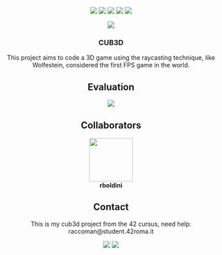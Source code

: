 <p align="center">
  <img src="https://img.shields.io/github/contributors/raccoman/cub3d?style=for-the-badge"/>
  <img src="https://img.shields.io/github/forks/raccoman/cub3d?style=for-the-badge"/>
  <img src="https://img.shields.io/github/stars/raccoman/cub3d?style=for-the-badge"/>
  <img src="https://img.shields.io/github/issues/raccoman/cub3d?style=for-the-badge"/>
  <img src="https://img.shields.io/github/license/raccoman/cub3d?style=for-the-badge"/>
</p>

<p align="center">
  <img src="https://badge42.herokuapp.com/api/stats/raccoman?privacyEmail=true"/>
</p>
<h3 align="center">
  CUB3D
</h3>
<p align="center">
  This project aims to code a 3D game using the raycasting technique, like Wolfestein, considered the first FPS game in the world.
</p>

<h2 align="center">
  Evaluation
</h2>
<p align="center">
  <img src="https://badge42.herokuapp.com/api/project/raccoman/cub3d"/>
</p>

<h2 align="center">
  Collaborators
</h2>
<div>
    <p align="center" style="text-align:center;">
        <img src="https://avatars.githubusercontent.com/u/51327886?v=4?s=100" width="100px;" alt=""/>
        <br/>
        <b href="https://github.com/rboldini">rboldini</b>
    </p>
</div>

<h2 align="center">
  Contact
</h2>
<p align="center">
  This is my cub3d project from the 42 cursus, need help: raccoman@student.42roma.it
</p>

<p align="center">
    <img src="https://forthebadge.com/images/badges/made-with-c.svg"/>
    <img src="https://forthebadge.com/images/badges/not-a-bug-a-feature.svg"/>
</p>
